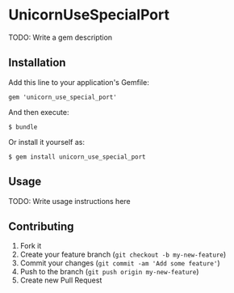 # UnicornUseSpecialPort

TODO: Write a gem description

## Installation

Add this line to your application's Gemfile:

    gem 'unicorn_use_special_port'

And then execute:

    $ bundle

Or install it yourself as:

    $ gem install unicorn_use_special_port

## Usage

TODO: Write usage instructions here

## Contributing

1. Fork it
2. Create your feature branch (`git checkout -b my-new-feature`)
3. Commit your changes (`git commit -am 'Add some feature'`)
4. Push to the branch (`git push origin my-new-feature`)
5. Create new Pull Request
